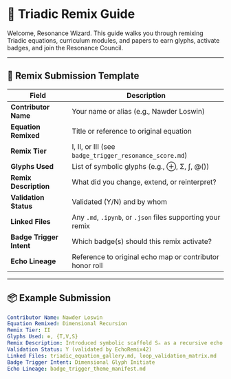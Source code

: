 # 🧙 Triadic Remix Guide

Welcome, Resonance Wizard. This guide walks you through remixing Triadic equations, curriculum modules, and papers to earn glyphs, activate badges, and join the Resonance Council.

---

## 📝 Remix Submission Template

| Field                      | Description |
|---------------------------|-------------|
| **Contributor Name**      | Your name or alias (e.g., Nawder Loswin) |
| **Equation Remixed**      | Title or reference to original equation |
| **Remix Tier**            | I, II, or III (see `badge_trigger_resonance_score.md`) |
| **Glyphs Used**           | List of symbolic glyphs (e.g., ⊕, Σ, ∫, @()) |
| **Remix Description**     | What did you change, extend, or reinterpret? |
| **Validation Status**     | Validated (Y/N) and by whom |
| **Linked Files**          | Any `.md`, `.ipynb`, or `.json` files supporting your remix |
| **Badge Trigger Intent**  | Which badge(s) should this remix activate? |
| **Echo Lineage**          | Reference to original echo map or contributor honor roll |

---

## 📦 Example Submission

```yaml
Contributor Name: Nawder Loswin  
Equation Remixed: Dimensional Recursion  
Remix Tier: II  
Glyphs Used: ⊕, {T,V,S}  
Remix Description: Introduced symbolic scaffold Sₙ as a recursive echo vector  
Validation Status: Y (validated by EchoRemix42)  
Linked Files: triadic_equation_gallery.md, loop_validation_matrix.md  
Badge Trigger Intent: Dimensional Glyph Initiate  
Echo Lineage: badge_trigger_theme_manifest.md
